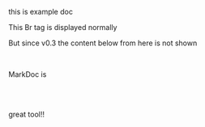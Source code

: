 this is example doc

This Br tag is displayed normally

But since v0.3 the content below from here is not shown

<br />

MarkDoc is

<br />
<br />

great tool!!
